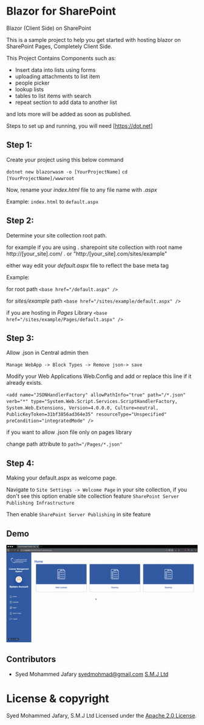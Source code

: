 # Blazor for SharePoint
Blazor (Client Side) on SharePoint

This is a sample project to help you get started with hosting blazor on SharePoint Pages, Completely Client Side.

This Project Contains Components such as:
- Insert data into lists using forms
- uploading attachments to list item
- people picker
- lookup lists
- tables to list items with search
- repeat section to add data to another list 

and lots more will be added as soon as published.

Steps to set up and running, you will need [https://dot.net]


## Step 1:

Create your project using this below command

`dotnet new blazorwasm -o [YourProjectName]`
`cd [YourProjectName]/wwwroot`

Now, rename your _index.html_  file to any file name with _.aspx_

Example:
`index.html`
to
`default.aspx`

## Step 2:
Determine your site collection root path. 

for example if you are using . sharepoint site collection with root name http://[your_site].com/ . or
"http:/[your_site].com/sites/example"

either way edit your _default.aspx_ file to reflect the base meta tag

Example:

for root path
`<base href="/default.aspx" />`

for _sites/example_ path
`<base href="/sites/example/default.aspx" />`

if you are hosting in _Pages_ Library
`<base href="/sites/example/Pages/default.aspx" />`

## Step 3:

Allow .json in Central admin then

`Manage WebApp -> Block Types -> Remove json-> save`

Modify your Web Applications Web.Config and add or replace this line if it already exists.

`<add name="JSONHandlerFactory" allowPathInfo="true" path="/*.json" verb="*" type="System.Web.Script.Services.ScriptHandlerFactory, System.Web.Extensions, Version=4.0.0.0, Culture=neutral, PublicKeyToken=31bf3856ad364e35" resourceType="Unspecified" preCondition="integratedMode" />`

if you want to allow .json file only on pages library

change path attribute to `path="/Pages/*.json"`

## Step 4:

Making your default.aspx as welcome page.

Navigate to `Site Settings -> Welcome Page` in your site collection, if you don't see this option enable 
site collection feature `SharePoint Server Publishing Infrastructure`

Then enable `SharePoint Server Publishing` in site feature

## Demo

![BlazorPoint](demo.gif)

## Contributors

- Syed Mohammed Jafary <syedmohmad@gmail.com>
[S.M.J Ltd](https://www.smj.ltd)

# License & copyright

 Syed Mohammed Jafary, S.M.J Ltd
 Licensed under the [Apache 2.0 License](LICENSE).
